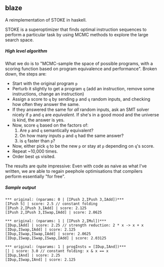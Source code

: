 blaze
----------
A reimplementation of STOKE in haskell.

STOKE is a superoptimizer that finds optimal instruction sequences
to perform a particular task by using MCMC methods to explore the large
search space.


##### High level algorithm

What we do is to "MCMC-sample the space of possible programs, with a
scoring function based on program equivalence and performance". Broken
down, the steps are:

- Start with the original program `p`
- Perturb it slightly to get a program `q` (add an instruction, remove some instructions, change an instruction)
- Assign a score to `q` by sending `p` and `q` random inputs, and checking
  how often they answer the same.
- If they answered the same for _all_ random inputs, ask an SMT solver
  nicely if `p` and `q` are _equivalent_. If she's in a good mood and the
  universe is kind, the answer is yes.
- Now, score `q` based on the factors of:
    1. Are `p` and `q` semantically equivalent?
    2. On how many inputs `p` and `q` had the same answer?
    3. is `q` faster than `p`?
- Now, either pick `q` to be the new `p` or stay at `p` depending on `q`'s
  score.
- Repeat ~10,000 times.
- Order best `q`s visited.


The results are quite impressive: Even with code as naive as what I've written,
we are able to regain peephole optimisations that compilers perform essentially
"for free".

##### Sample output

```
*** original: (nparams: 0 | [IPush 2,IPush 3,IAdd])***
[IPush 5] | score: 2.5 // constant folding
[IPush 2,IPush 3,IAdd] | score: 2.125
[IPush 2,IPush 3,ISwap,IAdd] | score: 2.0625

*** original: (nparams: 1 | [IPush 2,IMul])***
[IDup,IAdd] | score: 2.25 // strength reduction: 2 * x -> x + x
[IDup,ISwap,IAdd] | score: 2.125
[IDup,ISwap,ISwap,IAdd] | score: 2.0625
[IDup,ISwap,ISwap,ISwap,IAdd] | score: 2.03125

*** original: (nparams: 1 | progInsts = [IDup,IAnd])***
[] | score: 3.0 // constant folding: x & x == x
[IDup,IAnd] | score: 2.25
[IDup,ISwap,IAnd] | score: 2.125
```
